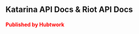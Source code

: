 ## Katarina API Docs & Riot API Docs

#### <span style="color:red">Published by Hubtwork </span>





